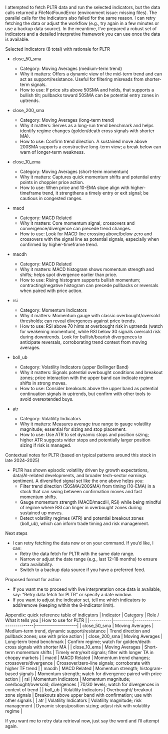 I attempted to fetch PLTR data and run the selected indicators, but the data calls returned a FileNotFoundError (environment issue: missing files). The parallel calls for the indicators also failed for the same reason. I can retry fetching the data or adjust the workflow (e.g., try again in a few minutes or use a backup data source). In the meantime, I’ve prepared a robust set of indicators and a detailed interpretive framework you can use once the data is available.

Selected indicators (8 total) with rationale for PLTR
- close_50_sma
  - Category: Moving Averages (medium-term trend)
  - Why it matters: Offers a dynamic view of the mid-term trend and can act as support/resistance. Useful for filtering misreads from shorter-term signals.
  - How to use: If price sits above 50SMA and holds, that supports a bullish tilt; pullbacks toward 50SMA can be potential entry zones in uptrends.

- close_200_sma
  - Category: Moving Averages (long-term trend)
  - Why it matters: Serves as a long-run trend benchmark and helps identify regime changes (golden/death cross signals with shorter MA).
  - How to use: Confirm trend direction. A sustained move above 200SMA supports a constructive long-term view; a break below can warn of longer-term weakness.

- close_10_ema
  - Category: Moving Averages (short-term momentum)
  - Why it matters: Captures quick momentum shifts and potential entry points in choppier price action.
  - How to use: When price and 10-EMA slope align with higher-timeframe trend, it strengthens a timely entry or exit signal; be cautious in congested ranges.

- macd
  - Category: MACD Related
  - Why it matters: Core momentum signal; crossovers and convergence/divergence can precede trend changes.
  - How to use: Look for MACD line crossing above/below zero and crossovers with the signal line as potential signals, especially when confirmed by higher-timeframe trend.

- macdh
  - Category: MACD Related
  - Why it matters: MACD histogram shows momentum strength and shifts; helps spot divergence earlier than price.
  - How to use: Rising histogram supports bullish momentum; contracting/negative histogram can precede pullbacks or reversals when paired with price action.

- rsi
  - Category: Momentum Indicators
  - Why it matters: Momentum gauge with classic overbought/oversold thresholds; can reveal divergences against price trends.
  - How to use: RSI above 70 hints at overbought risk in uptrends (watch for weakening momentum), while RSI below 30 signals oversold risk during downtrends. Look for bullish/bearish divergences to anticipate reversals, corroborating trend context from moving averages.

- boll_ub
  - Category: Volatility Indicators (upper Bollinger Band)
  - Why it matters: Signals potential overbought conditions and breakout zones; price interaction with the upper band can indicate regime shifts in strong moves.
  - How to use: Consider breakouts above the upper band as potential continuation signals in uptrends, but confirm with other tools to avoid overextended buys.

- atr
  - Category: Volatility Indicators
  - Why it matters: Measures average true range to gauge volatility magnitude; essential for sizing and stop placement.
  - How to use: Use ATR to set dynamic stops and position sizing; higher ATR suggests wider stops and potentially larger position sizing if risk is managed.

Contextual notes for PLTR (based on typical patterns around this stock in late 2024–2025)
- PLTR has shown episodic volatility driven by growth expectations, data/AI-related developments, and broader tech-sector earnings sentiment. A diversified signal set like the one above helps you:
  - Filter trend direction (50SMA/200SMA) from timing (10-EMA) in a stock that can swing between confirmation moves and fast momentum shifts.
  - Gauge momentum strength (MACD/macdH, RSI) while being mindful of regime where RSI can linger in overbought zones during sustained up moves.
  - Detect volatility regimes (ATR) and potential breakout zones (boll_ub), which can inform trade timing and risk management.

Next steps
- I can retry fetching the data now or on your command. If you’d like, I can:
  - Retry the data fetch for PLTR with the same date range.
  - Narrow or adjust the date range (e.g., last 12–18 months) to ensure data availability.
  - Switch to a backup data source if you have a preferred feed.

Proposed format for action
- If you want me to proceed with live interpretation once data is available, say: “Retry data fetch for PLTR” or specify a date window.
- If you want to adjust the indicator set, tell me which indicators to add/remove (keeping within the 8-indicator limit).

Appendix: quick reference table of indicators
| Indicator | Category | Role / What it tells you | How to use for PLTR |
|-----------|----------|---------------------------|---------------------|
| close_50_sma | Moving Averages | Medium-term trend, dynamic support/resistance | Trend direction and pullback zones; use with price action |
| close_200_sma | Moving Averages | Long-term trend benchmark | Confirm regime; watch for golden/death cross signals with shorter MA |
| close_10_ema | Moving Averages | Short-term momentum shifts | Timely entry/exit signals; filter with longer TA in choppy markets |
| macd | MACD Related | Momentum trend changes; crossovers/divergence | Crossover/zero-line signals; corroborate with higher TF trend |
| macdh | MACD Related | Momentum strength; histogram-based signals | Momentum strength; watch for divergence paired with price action |
| rsi | Momentum Indicators | Momentum magnitude; overbought/oversold; divergences | 70/30 levels; watch for divergences in context of trend |
| boll_ub | Volatility Indicators | Overbought/ breakout zone signals | Breakouts above upper band with confirmation; use with other signals |
| atr | Volatility Indicators | Volatility magnitude; risk management | Dynamic stops/position sizing; adjust risk with volatility regime |

If you want me to retry data retrieval now, just say the word and I’ll attempt again.